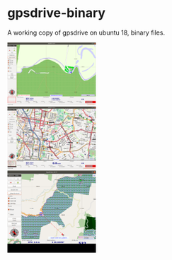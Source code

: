 # gpsdrive-binary
A working copy of gpsdrive on ubuntu 18, binary files.
<div><img src="gpsdriveScreenshot 2018-11-03 12:12:23.png" width="200" /></div>

<div><img src="gpsdriveScreenshot 2018-11-01 07:57:18.png" width="200" /></div>

<div><img src="gpsdrive22Screenshot 2018-11-01 17:00:28.png" width="200" /></div>
